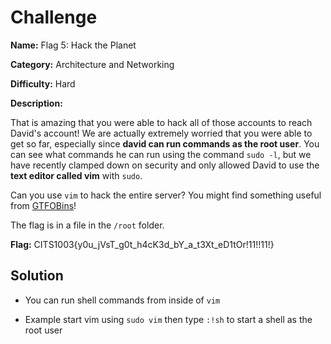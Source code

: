# Challenge

**Name:** Flag 5: Hack the Planet

**Category:** Architecture and Networking

**Difficulty:** Hard

**Description:**

That is amazing that you were able to hack all of those accounts to reach David's account! We are actually extremely worried that you were able to get so far, especially since **david can run commands as the root user**. You can see what commands he can run using the command `sudo -l`, but we have recently clamped down on security and only allowed David to use the **text editor called vim** with `sudo`.

Can you use `vim` to hack the entire server? You might find something useful from [GTFOBins](https://gtfobins.github.io/)!

The flag is in a file in the `/root` folder.

**Flag:** CITS1003{y0u_jVsT_g0t_h4cK3d_bY_a_t3Xt_eD1tOr!11!!11!}

## Solution

* You can run shell commands from inside of `vim`

* Example start vim using `sudo vim` then type `:!sh` to start a shell as the root user
